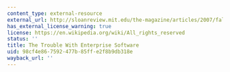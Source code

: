 ```yaml
---
content_type: external-resource
external_url: http://sloanreview.mit.edu/the-magazine/articles/2007/fall/49101/the-trouble-with-enterprise-software/
has_external_license_warning: true
license: https://en.wikipedia.org/wiki/All_rights_reserved
status: ''
title: The Trouble With Enterprise Software
uid: 98cf4e86-7592-477b-85ff-e2f8b9db318e
wayback_url: ''
---
```

